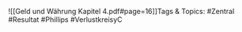 
![[Geld und Währung Kapitel 4.pdf#page=16]]Tags & Topics:
   #Zentral
   #Resultat
   #Phillips
   #VerlustkreisyC
